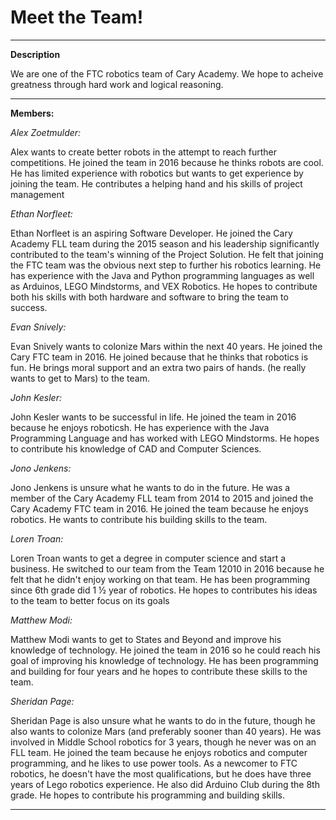 # Meet the Team!
**************************************************************************************
**Description**

We are one of the  FTC robotics team of Cary Academy. We hope to acheive greatness through hard work and logical reasoning.

**************************************************************************************
**Members:**

*Alex Zoetmulder:*

Alex wants to create better robots in the attempt to reach further competitions. He joined the team in 2016  because he thinks robots are cool. He has limited experience with robotics but wants to get experience by joining the team. He contributes a helping hand and his skills of project management 

*Ethan Norfleet:*

Ethan Norfleet is an aspiring Software Developer. He joined the Cary Academy FLL team during the 2015 season and his leadership significantly contributed to the team's winning of the Project Solution. He felt that joining the FTC team was the obvious next step to further his robotics learning. He has experience with the Java and Python programming languages as well as Arduinos, LEGO Mindstorms, and VEX Robotics. He hopes to contribute both his skills with both hardware and software to bring the team to success. 
 
*Evan Snively:* 

Evan Snively wants to colonize Mars within the next 40 years. He joined the Cary FTC team in 2016. He joined because that he thinks that robotics is fun. He brings moral support and an extra two pairs of hands. (he really wants to get to Mars) to the team. 
 
*John Kesler:* 

John Kesler wants to be successful in life. He joined the team in 2016 because he enjoys roboticsh. He has experience with the Java Programming Language and has worked with LEGO Mindstorms. He hopes to contribute his knowledge of CAD and Computer Sciences. 
 
*Jono Jenkens:* 

Jono Jenkens is unsure what he wants to do in the future. He was a member of the Cary Academy FLL team from 2014 to 2015 and joined the Cary Academy FTC team in 2016. He joined the team because he enjoys robotics. He wants to contribute his building skills to the team. 
 
*Loren Troan:* 

Loren Troan wants to get a degree in computer science and start a business. He switched to our team from the Team 12010 in 2016 because he felt that he didn't enjoy working on that team. He has been programming since 6th grade did 1 ½ year of robotics. He hopes to contributes his ideas to the team to better focus on its goals 
 
*Matthew Modi:* 

Matthew Modi wants to get to States and Beyond and improve his knowledge of technology. He joined the team in 2016 so he could reach his goal of improving his knowledge of technology. He has been programming and building for four years and he hopes to contribute these skills to the team. 
 
*Sheridan Page:* 

Sheridan Page is also unsure what he wants to do in the future, though he also wants to colonize Mars (and preferably sooner than 40 years). He was involved in Middle School robotics for 3 years, though he never was on an FLL team. He joined the team because he enjoys robotics and computer programming, and he likes to use power tools. As a newcomer to FTC robotics, he doesn't have the most qualifications, but he does have three years of Lego robotics experience. He also did Arduino Club during the 8th grade. He hopes to contribute his programming and building skills.
**************************************************************************************

